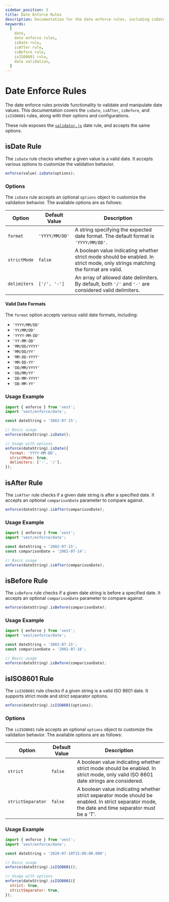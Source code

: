 ```yaml
---
sidebar_position: 3
title: Date Enforce Rules
description: Documentation for the date enforce rules, including isDate, isAfter, isBefore, and isISO8601 rules, along with their options and configurations.
keywords:
  [
    date,
    date enforce rules,
    isDate rule,
    isAfter rule,
    isBefore rule,
    isISO8601 rule,
    date validation,
  ]
---
```


# Date Enforce Rules

The date enforce rules provide functionality to validate and manipulate date values. This documentation covers the `isDate`, `isAfter`, `isBefore`, and `isISO8601` rules, along with their options and configurations.

These rule exposes the [`validator.js`](https://www.npmjs.com/package/validator) date rule, and accepts the same options.

## isDate Rule

The `isDate` rule checks whether a given value is a valid date. It accepts various options to customize the validation behavior.

```javascript
enforce(value).isDate(options);
```

### Options

The `isDate` rule accepts an optional `options` object to customize the validation behavior. The available options are as follows:

| Option       | Default Value  | Description                                                                                                                   |
| ------------ | -------------- | ----------------------------------------------------------------------------------------------------------------------------- |
| `format`     | `'YYYY/MM/DD'` | A string specifying the expected date format. The default format is `'YYYY/MM/DD'`.                                           |
| `strictMode` | `false`        | A boolean value indicating whether strict mode should be enabled. In strict mode, only strings matching the format are valid. |
| `delimiters` | `['/', '-']`   | An array of allowed date delimiters. By default, both `'/'` and `'-'` are considered valid delimiters.                        |

#### Valid Date Formats

The `format` option accepts various valid date formats, including:

- `'YYYY/MM/DD'`
- `'YY/MM/DD'`
- `'YYYY-MM-DD'`
- `'YY-MM-DD'`
- `'MM/DD/YYYY'`
- `'MM/DD/YY'`
- `'MM-DD-YYYY'`
- `'MM-DD-YY'`
- `'DD/MM/YYYY'`
- `'DD/MM/YY'`
- `'DD-MM-YYYY'`
- `'DD-MM-YY'`

### Usage Example

```javascript
import { enforce } from 'vest';
import 'vest/enforce/date';

const dateString = '2002-07-15';

// Basic usage
enforce(dateString).isDate();

// Usage with options
enforce(dateString).isDate({
  format: 'YYYY-MM-DD',
  strictMode: true,
  delimiters: ['-', '/'],
});
```

## isAfter Rule

The `isAfter` rule checks if a given date string is after a specified date. It accepts an optional `comparisonDate` parameter to compare against.

```javascript
enforce(dateString).isAfter(comparisonDate);
```

### Usage Example

```javascript
import { enforce } from 'vest';
import 'vest/enforce/date';

const dateString = '2002-07-15';
const comparisonDate = '2002-07-14';

// Basic usage
enforce(dateString).isAfter(comparisonDate);
```

## isBefore Rule

The `isBefore` rule checks if a given date string is before a specified date. It accepts an optional `comparisonDate` parameter to compare against.

```javascript
enforce(dateString).isBefore(comparisonDate);
```

### Usage Example

```javascript
import { enforce } from 'vest';
import 'vest/enforce/date';

const dateString = '2002-07-15';
const comparisonDate = '2002-07-16';

// Basic usage
enforce(dateString).isBefore(comparisonDate);
```

## isISO8601 Rule

The `isISO8601` rule checks if a given string is a valid ISO 8601 date. It supports strict mode and strict separator options.

```javascript
enforce(dateString).isISO8601(options);
```

### Options

The `isISO8601` rule accepts an optional `options` object to customize the validation behavior. The available options are as follows:

| Option            | Default Value | Description                                                                                                                                      |
| ----------------- | ------------- | ------------------------------------------------------------------------------------------------------------------------------------------------ |
| `strict`          | `false`       | A boolean value indicating whether strict mode should be enabled. In strict mode, only valid ISO 8601 date strings are considered.               |
| `strictSeparator` | `false`       | A boolean value indicating whether strict separator mode should be enabled. In strict separator mode, the date and time separator must be a 'T'. |

### Usage Example

```javascript
import { enforce } from 'vest';
import 'vest/enforce/date';

const dateString = '2020-07-10T15:00:00.000';

// Basic usage
enforce(dateString).isISO8601();

// Usage with options
enforce(dateString).isISO8601({
  strict: true,
  strictSeparator: true,
});
```
